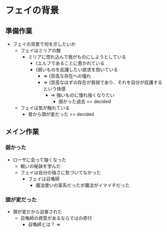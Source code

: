 # フェイの背景
## 準備作業
- フェイの背景で何を示したいか
  - フェイはミリアの敵
    - ミリアに惚れ込んで我がものにしようとしている
      - {エルフであることに惹かれている
      - {弱いものを庇護したい欲求を抱いている
        - => {崇高な存在への憧れ
        - => {崇高なはずの存在が貧弱であり、それを自分が庇護するという快感
          - => 強いものに憧れ強くなりたい
            - 弱かった過去 <= decided
  - フェイは気が触れている
    - 昔から頭が変だった <= decided


## メイン作業
### 弱かった
- ローザに会って強くなった
  - 戦いの秘訣を学んだ
  - フェイは自分の強さに気づいてなかった
    - フェイは召喚師
      - 魔法使いの家系だったが魔法がイマイチだった


### 頭が変だった
- 頭が変だから迫害された
  - 召喚師の資質があるならではの奇行
    - 召喚師とは？ => 


